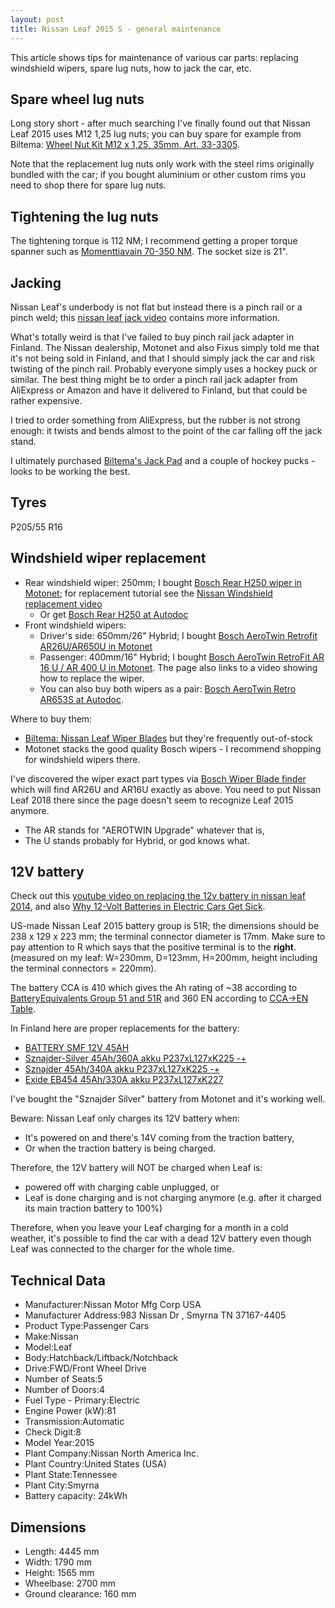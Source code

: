 ```yaml
---
layout: post
title: Nissan Leaf 2015 S - general maintenance
---
```


This article shows tips for maintenance of various car parts: replacing windshield
wipers, spare lug nuts, how to jack the car, etc.

## Spare wheel lug nuts

Long story short - after much searching I've finally found out that
Nissan Leaf 2015 uses M12 1,25 lug nuts; you can buy spare for example from
Biltema: [Wheel Nut Kit M12 x 1,25, 35mm, Art. 33-3305](https://www.biltema.fi/en-fi/car---mc/styling/exterior-styling/wheel-nuts-10-pcs-2000019355).

Note that the replacement lug nuts only work with the steel rims originally bundled
with the car; if you bought aluminium or other custom rims you need to shop
there for spare lug nuts.

## Tightening the lug nuts

The tightening torque is 112 NM; I recommend getting a proper torque spanner
such as [Momenttiavain 70-350 NM](https://www.biltema.fi/tyokalut/kasityokalut/hylsytyokalut/momenttiavaimet/momenttiavain-70-350-nm-2000030634).
The socket size is 21".

## Jacking

Nissan Leaf's underbody is not flat but instead there is a pinch rail or
a pinch weld; this [nissan leaf jack video](https://www.youtube.com/watch?v=abbDGR60NsE)
contains more information.

What's totally weird is that I've failed to buy pinch rail jack adapter in Finland.
The Nissan dealership, Motonet and also Fixus simply told me that it's not being
sold in Finland, and that I should simply jack the car and risk twisting of the pinch rail.
Probably everyone simply uses a hockey puck or similar. The best thing
might be to order a pinch rail jack adapter from AliExpress or Amazon and have
it delivered to Finland, but that could be rather expensive.

I tried to order something from AliExpress, but the rubber is not strong enough:
it twists and bends almost to the point of the car falling off the jack stand.

I ultimately purchased [Biltema's Jack Pad](https://www.biltema.fi/autoilu---mp/korjaamovarusteet/nostotyokalut/tunkit/jack-pad-2000017051)
and a couple of hockey pucks - looks to be working the best.

## Tyres

P205/55 R16

## Windshield wiper replacement

* Rear windshield wiper: 250mm; I bought [Bosch Rear H250 wiper in Motonet](https://www.motonet.fi/fi/tuote/129580/Bosch-H250-takalasinpyyhin-25-cm);
  for replacement tutorial see the [Nissan Windshield replacement video](https://www.youtube.com/watch?v=QDfQ0MzSZtE)
  * Or get [Bosch Rear H250 at Autodoc](https://www.autodoc.fi/bosch/7004599)
* Front windshield wipers:
   * Driver's side: 650mm/26" Hybrid; I bought [Bosch AeroTwin Retrofit AR26U/AR650U in Motonet](https://www.motonet.fi/fi/tuote/120192/Bosch-AeroTwin-RetroFit-AR26U--AR650U-tuulilasinpyyhin-65-cm)
   * Passenger: 400mm/16" Hybrid; I bought [Bosch AeroTwin RetroFit AR 16 U / AR 400 U in Motonet](https://www.motonet.fi/fi/tuote/120184/Bosch-AeroTwin-RetroFit-AR16U--AR400U-tuulilasinpyyhin-40-cm).
     The page also links to a video showing how to replace the wiper.
   * You can also buy both wipers as a pair: [Bosch AeroTwin Retro AR653S at Autodoc](https://www.autodoc.fi/bosch/1194314).

Where to buy them:

* [Biltema: Nissan Leaf Wiper Blades](https://www.biltema.fi/en-fi/search-page/?query=wiper%20blade%20nissan%20leaf)
  but they're frequently out-of-stock
* Motonet stacks the good quality Bosch wipers - I recommend shopping for windshield wipers there.

I've discovered the wiper exact part types via [Bosch Wiper Blade finder](https://www.boschwiperblades.com/)
which will find AR26U and AR16U exactly as above. You need to put Nissan Leaf 2018 there since
the page doesn't seem to recognize Leaf 2015 anymore.
* The AR stands for "AEROTWIN Upgrade" whatever that is,
* The U stands probably for Hybrid, or god knows what.

## 12V battery

Check out this [youtube video on replacing the 12v battery in nissan leaf 2014](https://www.youtube.com/watch?v=sS3ssRpJYdg),
and also [Why 12-Volt Batteries in Electric Cars Get Sick](https://www.youtube.com/watch?v=pu30bchGu50).

US-made Nissan Leaf 2015 battery group is 51R; the dimensions should be 238 x 129 x 223 mm; the terminal connector diameter is 17mm. Make sure to pay attention to R which says that
the positive terminal is to the **right**. (measured on my leaf: W=230mm, D=123mm, H=200mm, height including the terminal connectors = 220mm).

The battery CCA is 410 which gives the Ah rating of ~38 according to [BatteryEquivalents Group 51 and 51R](https://www.batteryequivalents.com/group-51-and-51r-batteries-dimensions-features-and-recommendations.html) and 360 EN according to [CCA->EN Table](https://battery-service.com/support/cca/).

In Finland here are proper replacements for the battery:
* [BATTERY SMF 12V 45AH](https://www.biltema.fi/en-fi/car---mc/car-spares/electrical-system/car-batteries/battery-smf-12v-45ah-2000029829)
* [Sznajder-Silver 45Ah/360A akku P237xL127xK225 -+](https://m.motonet.fi/fi/tuote/903009/Sznajder-Silver-45Ah360A-akku-P237xL127xK225--)
* [Sznajder 45Ah/340A akku P237xL127xK225 -+](https://m.motonet.fi/fi/tuote/9054577/Sznajder-45Ah340A-akku-P237xL127xK225--)
* [Exide EB454 45Ah/330A akku P237xL127xK227](https://m.motonet.fi/fi/tuote/909512/Exide-EB454-45Ah330A-akku-P237xL127xK227)

I've bought the "Sznajder Silver" battery from Motonet and it's working well.

Beware: Nissan Leaf only charges its 12V battery when:
* It's powered on and there's 14V coming from the traction battery,
* Or when the traction battery is being charged.

Therefore, the 12V battery will NOT be charged when Leaf is:
* powered off with charging cable unplugged, or
* Leaf is done charging and is not charging anymore (e.g. after it charged its main traction battery to 100%)

Therefore, when you leave your Leaf charging for a month in a cold weather,
it's possible to find the car with a dead 12V battery even though Leaf was connected
to the charger for the whole time.

## Technical Data

* Manufacturer:Nissan Motor Mfg Corp USA
* Manufacturer Address:983 Nissan Dr , Smyrna TN 37167-4405
* Product Type:Passenger Cars
* Make:Nissan
* Model:Leaf
* Body:Hatchback/Liftback/Notchback
* Drive:FWD/Front Wheel Drive
* Number of Seats:5
* Number of Doors:4
* Fuel Type - Primary:Electric
* Engine Power (kW):81
* Transmission:Automatic
* Check Digit:8
* Model Year:2015
* Plant Company:Nissan North America Inc.
* Plant Country:United States (USA)
* Plant State:Tennessee
* Plant City:Smyrna
* Battery capacity: 24kWh

## Dimensions

* Length: 4445 mm
* Width: 1790 mm
* Height: 1565 mm
* Wheelbase: 2700 mm
* Ground clearance: 160 mm
